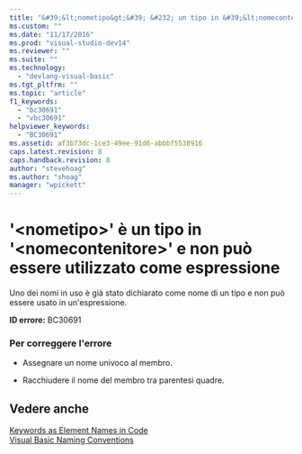 ```yaml
---
title: "&#39;&lt;nometipo&gt;&#39; &#232; un tipo in &#39;&lt;nomecontenitore&gt;&#39; e non pu&#242; essere utilizzato come espressione | Microsoft Docs"
ms.custom: ""
ms.date: "11/17/2016"
ms.prod: "visual-studio-dev14"
ms.reviewer: ""
ms.suite: ""
ms.technology: 
  - "devlang-visual-basic"
ms.tgt_pltfrm: ""
ms.topic: "article"
f1_keywords: 
  - "bc30691"
  - "vbc30691"
helpviewer_keywords: 
  - "BC30691"
ms.assetid: af3b73dc-1ce3-49ee-91d6-abbbf5538916
caps.latest.revision: 8
caps.handback.revision: 8
author: "stevehoag"
ms.author: "shoag"
manager: "wpickett"
---
```

# &#39;&lt;nometipo&gt;&#39; &#232; un tipo in &#39;&lt;nomecontenitore&gt;&#39; e non pu&#242; essere utilizzato come espressione
Uno dei nomi in uso è già stato dichiarato come nome di un tipo e non può essere usato in un'espressione.  
  
 **ID errore:** BC30691  
  
### Per correggere l'errore  
  
-   Assegnare un nome univoco al membro.  
  
-   Racchiudere il nome del membro tra parentesi quadre.  
  
## Vedere anche  
 [Keywords as Element Names in Code](/dotnet/visual-basic/programming-guide/program-structure/keywords-as-element-names-in-code)   
 [Visual Basic Naming Conventions](/dotnet/visual-basic/programming-guide/program-structure/naming-conventions)